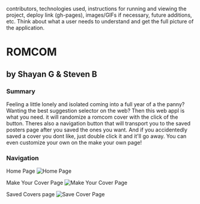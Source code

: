 contributors, technologies used, instructions for running and viewing the project, deploy link (gh-pages), images/GIFs if necessary, future additions, etc. Think about what a user needs to understand and get the full picture of the application.

# ROMCOM

## by Shayan G & Steven B

### Summary

Feeling a little lonely and isolated coming into a full year of a the panny? Wanting the best suggestion selector on the web? Then this web appl is what you need. it will randomize a romcom cover with the click of the button. Theres also a navigation button that will transport you to the saved posters page after you saved the ones you want. And if you accidentedly saved a cover you dont like, just double click it and it'll go away. You can even customize your own on the make your own page! 

### Navigation

Home Page
![Home Page](https://ibb.co/0rYf65X)

Make Your Cover Page
![Make Your Cover Page](https://ibb.co/56qJ4hX)

Saved Covers page
![Save Cover Page](https://ibb.co/P1Kp58c)
